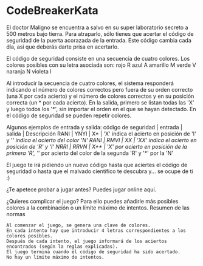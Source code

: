 CodeBreakerKata
=====

El doctor Maligno se encuentra a salvo en su super laboratorio secreto a 500 metros bajo tierra. Para atraparlo, sólo tienes que acertar el código de seguridad de la puerta acorazada de la entrada. Este código cambia cada día, así que deberás darte prisa en acertarlo.

El código de seguridad consiste en una secuencia de cuatro colores. Los colores posibles con su letra asociada son:
rojo  R
azul	A
amarillo	M
verde	V
naranja	N
violeta	I

Al introducir la secuencia de cuatro colores, el sistema responderá indicando el número de colores correctos pero fuera de su orden correcto (una X por cada acierto) y el número de colores correctos y en su posición correcta (un * por cada acierto). En la salida, primero se listan todas las 'X' y luego todos los '*', sin importar el orden en el que se hayan detectado.
En el código de seguridad se pueden repetir colores.

Algunos ejemplos de entrada y salida:
código de seguridad |	entrada |	salida	| Descripción
RANI	              | YNYI	  | X*	    | 'X' indica el acierto en posición de 'I' y '*' indica el acierto del color 'N'
RANI              	| RMVI	  | XX	    | 'XX' indica el acierto en posición de 'R' y 'I'
NRRI	              | RRVN	  | X**	    | 'X' por acierto en posición de la primera 'R', '*' por acierto del color de la segunda 'R' y '*' por la 'N'

El juego te irá pidiendo un nuevo código hasta que aciertes el código de seguridad o hasta que el malvado científico te descubra y... se ocupe de ti :)

¿Te apetece probar a jugar antes? Puedes jugar online aquí.

¿Quieres complicar el juego? Para ello puedes añadirle más posibles colores a la combinación o un límite máximo de intentos.
Resumen de las normas

    Al comenzar el juego, se genera una clave de colores.
    En cada intento hay que introducir 4 letras correspondientes a los colores posibles.
    Después de cada intento, el juego informará de los aciertos encontrados (según la reglas explicadas).
    El juego termina cuando el código de seguridad ha sido acertado.
    No hay un límite máximo de intentos.
